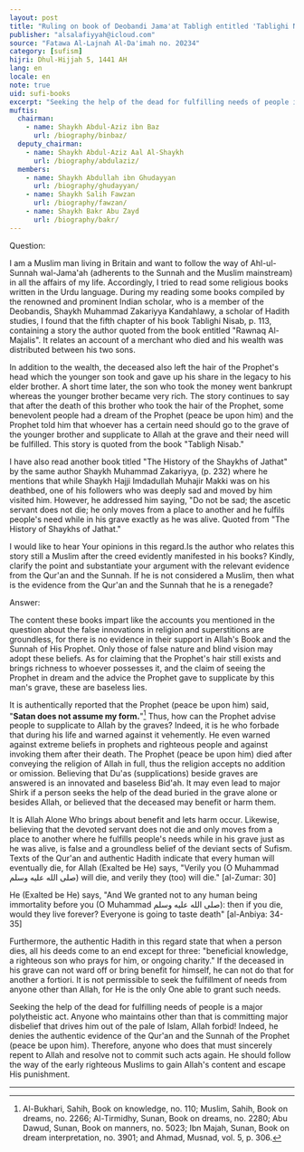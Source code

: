 ```yaml
---
layout: post
title: "Ruling on book of Deobandi Jama'at Tabligh entitled 'Tablighi Nisab'"
publisher: "alsalafiyyah@icloud.com"
source: "Fatawa Al-Lajnah Al-Da'imah no. 20234"
category: [sufism]
hijri: Dhul-Hijjah 5, 1441 AH
lang: en
locale: en
note: true
uid: sufi-books
excerpt: "Seeking the help of the dead for fulfilling needs of people is a major polytheistic act. Anyone who maintains other than that is committing major disbelief that drives him out of the pale of Islam."
muftis:
  chairman: 
    - name: Shaykh Abdul-Aziz ibn Baz
      url: /biography/binbaz/
  deputy_chairman:
    - name: Shaykh Abdul-Aziz Aal Al-Shaykh
      url: /biography/abdulaziz/
  members: 
    - name: Shaykh Abdullah ibn Ghudayyan
      url: /biography/ghudayyan/
    - name: Shaykh Salih Fawzan
      url: /biography/fawzan/
    - name: Shaykh Bakr Abu Zayd
      url: /biography/bakr/
---
```


Question: 

I am a Muslim man living in Britain and want to follow the way of Ahl-ul-Sunnah wal-Jama'ah (adherents to the Sunnah and the Muslim mainstream) in all the affairs of my life. Accordingly, I tried to read some religious books written in the Urdu language. During my reading some books compiled by the renowned and prominent Indian scholar, who is a member of the Deobandis, Shaykh Muhammad Zakariyya Kandahlawy, a scholar of Hadith studies, I found that the fifth chapter of his book Tablighi Nisab, p. 113, containing a story the author quoted from the book entitled "Rawnaq Al-Majalis". It relates an account of a merchant who died and his wealth was distributed between his two sons. 

In addition to the wealth, the deceased also left the hair of the Prophet's head which the younger son took and gave up his share in the legacy to his elder brother. A short time later, the son who took the money went bankrupt whereas the younger brother became very rich. The story continues to say that after the death of this brother who took the hair of the Prophet, some benevolent people had a dream of the Prophet (peace be upon him) and the Prophet told him that whoever has a certain need should go to the grave of the younger brother and supplicate to Allah at the grave and their need will be fulfilled. This story is quoted from the book "Tabligh Nisab." 

I have also read another book titled "The History of the Shaykhs of Jathat" by the same author Shaykh Muhammad Zakariyya, (p. 232) where he mentions that while Shaykh Hajji Imdadullah Muhajir Makki was on his deathbed, one of his followers who was deeply sad and moved by him visited him. However, he addressed him saying, "Do not be sad; the ascetic servant does not die; he only moves from a place to another and he fulfils people's need while in his grave exactly as he was alive. Quoted from "The History of Shaykhs of Jathat." 

I would like to hear Your opinions in this regard.Is the author who relates this story still a Muslim after the creed evidently manifested in his books? Kindly, clarify the point and substantiate your argument with the relevant evidence from the Qur'an and the Sunnah. If he is not considered a Muslim, then what is the evidence from the Qur'an and the Sunnah that he is a renegade?

Answer:

The content these books impart like the accounts you mentioned in the question about the false innovations in religion and superstitions are groundless, for there is no evidence in their support in Allah's Book and the Sunnah of His Prophet. Only those of false nature and blind vision may adopt these beliefs. As for claiming that the Prophet's hair still exists and brings richness to whoever possesses it, and the claim of seeing the Prophet in dream and the advice the Prophet gave to supplicate by this man's grave, these are baseless lies. 

It is authentically reported that the Prophet (peace be upon him) said, "**Satan does not assume my form.**"[^1] Thus, how can the Prophet advise people to supplicate to Allah by the graves? Indeed, it is he who forbade that during his life and warned against it vehemently. He even warned against extreme beliefs in prophets and righteous people and against invoking them after their death. The Prophet (peace be upon him) died after conveying the religion of Allah in full, thus the religion accepts no addition or omission. Believing that Du'as (supplications) beside graves are answered is an innovated and baseless Bid'ah. It may even lead to major Shirk if a person seeks the help of the dead buried in the grave alone or besides Allah, or believed that the deceased may benefit or harm them. 

It is Allah Alone Who brings about benefit and lets harm occur. Likewise, believing that the devoted servant does not die and only moves from a place to another where he fulfills people's needs while in his grave just as he was alive, is false and a groundless belief of the deviant sects of Sufism. Texts of the Qur'an and authentic Hadith indicate that every human will eventually die, for Allah (Exalted be He) says, "Verily you (O Muhammad صلى الله عليه وسلم) will die, and verily they (too) will die." [al-Zumar: 30]

He (Exalted be He) says, "And We granted not to any human being immortality before you (O Muhammad صلى الله عليه وسلم): then if you die, would they live forever? Everyone is going to taste death" [al-Anbiya: 34-35] 

Furthermore, the authentic Hadith in this regard state that when a person dies, all his deeds come to an end except for three: "beneficial knowledge, a righteous son who prays for him, or ongoing charity." If the deceased in his grave can not ward off or bring benefit for himself, he can not do that for another a fortiori. It is not permissible to seek the fulfillment of needs from anyone other than Allah, for He is the only One able to grant such needs. 

Seeking the help of the dead for fulfilling needs of people is a major polytheistic act. Anyone who maintains other than that is committing major disbelief that drives him out of the pale of Islam, Allah forbid! Indeed, he denies the authentic evidence of the Qur'an and the Sunnah of the Prophet (peace be upon him). Therefore, anyone who does that must sincerely repent to Allah and resolve not to commit such acts again. He should follow the way of the early righteous Muslims to gain Allah's content and escape His punishment.

---
[^1]: Al-Bukhari, Sahih, Book on knowledge, no. 110; Muslim, Sahih, Book on dreams, no. 2266; Al-Tirmidhy, Sunan, Book on dreams, no. 2280; Abu Dawud, Sunan, Book on manners, no. 5023; Ibn Majah, Sunan, Book on dream interpretation, no. 3901; and Ahmad, Musnad, vol. 5, p. 306.
